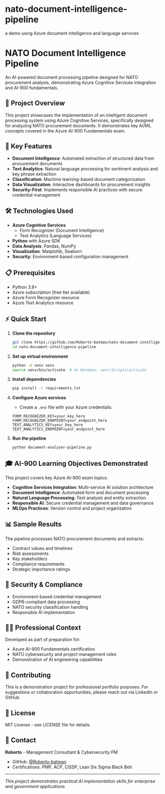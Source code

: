 # nato-document-intelligence-pipeline
a demo using Azure document intelligence and language services

# NATO Document Intelligence Pipeline

An AI-powered document processing pipeline designed for NATO procurement analysis, demonstrating Azure Cognitive Services integration and AI-900 fundamentals.

## 🎯 Project Overview

This project showcases the implementation of an intelligent document processing system using Azure Cognitive Services, specifically designed for analyzing NATO procurement documents. It demonstrates key AI/ML concepts covered in the Azure AI-900 Fundamentals exam.

## 🚀 Key Features

- **Document Intelligence**: Automated extraction of structured data from procurement documents
- **Text Analytics**: Natural language processing for sentiment analysis and key phrase extraction
- **Classification**: Machine learning-based document categorization
- **Data Visualization**: Interactive dashboards for procurement insights
- **Security-First**: Implements responsible AI practices with secure credential management

## 🛠️ Technologies Used

- **Azure Cognitive Services**
  - Form Recognizer (Document Intelligence)
  - Text Analytics (Language Services)
- **Python** with Azure SDK
- **Data Analysis**: Pandas, NumPy
- **Visualization**: Matplotlib, Seaborn
- **Security**: Environment-based configuration management

## 📋 Prerequisites

- Python 3.8+
- Azure subscription (free tier available)
- Azure Form Recognizer resource
- Azure Text Analytics resource

## ⚡ Quick Start

1. **Clone the repository**
   ```bash
   git clone https://github.com/Roberto-batman/nato-document-intelligence-pipeline.git
   cd nato-document-intelligence-pipeline
   ```

2. **Set up virtual environment**
   ```bash
   python -m venv venv
   source venv/bin/activate  # On Windows: venv\Scripts\activate
   ```

3. **Install dependencies**
   ```bash
   pip install -r requirements.txt
   ```

4. **Configure Azure services**
   - Create a `.env` file with your Azure credentials:
   ```
   FORM_RECOGNIZER_KEY=your_key_here
   FORM_RECOGNIZER_ENDPOINT=your_endpoint_here
   TEXT_ANALYTICS_KEY=your_key_here
   TEXT_ANALYTICS_ENDPOINT=your_endpoint_here
   ```

5. **Run the pipeline**
   ```bash
   python document-analyzer-pipeline.py
   ```

## 🎓 AI-900 Learning Objectives Demonstrated

This project covers key Azure AI-900 exam topics:

- **Cognitive Services Integration**: Multi-service AI solution architecture
- **Document Intelligence**: Automated form and document processing
- **Natural Language Processing**: Text analysis and entity extraction
- **Responsible AI**: Secure credential management and data governance
- **MLOps Practices**: Version control and project organization

## 📊 Sample Results

The pipeline processes NATO procurement documents and extracts:
- Contract values and timelines
- Risk assessments
- Key stakeholders
- Compliance requirements
- Strategic importance ratings

## 🔐 Security & Compliance

- Environment-based credential management
- GDPR-compliant data processing
- NATO security classification handling
- Responsible AI implementation

## 👨‍💼 Professional Context

Developed as part of preparation for:
- Azure AI-900 Fundamentals certification
- NATO cybersecurity and project management roles
- Demonstration of AI engineering capabilities

## 🤝 Contributing

This is a demonstration project for professional portfolio purposes. For suggestions or collaboration opportunities, please reach out via LinkedIn or GitHub.

## 📄 License

MIT License - see LICENSE file for details.

## 📧 Contact

**Roberto** - Management Consultant & Cybersecurity PM  
- GitHub: [@Roberto-batman](https://github.com/Roberto-batman)
- Certifications: PMP, ACP, CISSP, Lean Six Sigma Black Belt

---
*This project demonstrates practical AI implementation skills for enterprise and government applications.*